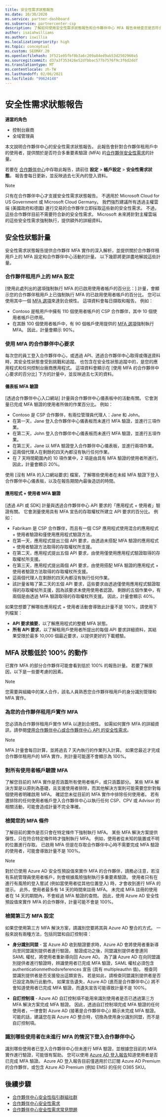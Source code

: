 ```yaml
---
title: 安全性需求狀態報告
ms.date: 10/30/2020
ms.service: partner-dashboard
ms.subservice: partnercenter-csp
description: 了解如何使用安全性需求狀態報告和合作夥伴中心 MFA 報告來檢查您是否符合安全性需求
author: isaiahwilliams
ms.author: iswillia
ms.localizationpriority: high
ms.topic: conceptual
ms.custom: SEOMAY.20
ms.openlocfilehash: 3f521e05fbf0b3a6c209a84ed9ab53d2502960a5
ms.sourcegitcommit: d37a3f353426e52dfbbac577b7576f9c3f6d2ddf
ms.translationtype: MT
ms.contentlocale: zh-TW
ms.lasthandoff: 02/06/2021
ms.locfileid: "99624148"
---
```

# <a name="security-requirements-status-report"></a>安全性需求狀態報告

**適當的角色**
- 控制台廠商
- 全域管理員

本文說明合作夥伴中心的安全性需求狀態報告。 此報告會針對合作夥伴租用戶中的使用者，提供關於是否符合多重要素驗證 (MFA) 的[合作夥伴安全性需求](partner-security-requirements.md)的計量。

若要在 [合作夥伴中心](https://partner.microsoft.com/dashboard)中存取此報告，請前往 **設定**  >  **帳戶設定**  >  **安全性需求狀態**。 報告會每日更新，並反映過去七天內的登入資料。

>[!NOTE]
>只有在合作夥伴中心才支援安全性需求狀態報告。 不適用於 Microsoft Cloud for US Government 或 Microsoft Cloud Germany。 我們強烈建議所有透過主權雲端 (美國政府和德國) 進行交易的合作夥伴立即採取這些新的安全性需求。 不過，這些合作夥伴目前不需要符合新的安全性需求。 Microsoft 未來將針對主權雲端的這些安全性需求強制執行，提供額外的詳細資料。

## <a name="security-status-metrics"></a>安全性狀態計量

安全性需求狀態報告提供合作夥伴 MFA 實作的深入解析，並提供關於合作夥伴租用戶上的 MFA 設定和合作夥伴中心活動的計量。 以下幾節將更詳盡地解說這些計量。

### <a name="mfa-configuration-on-a-partner-tenant"></a>合作夥伴租用戶上的 MFA 設定

[使用此處列出的選項強制執行 MFA 的已啟用使用者帳戶的百分比：] 計量，會顯示您的合作夥伴租用戶上已強制執行 MFA 的已啟用使用者帳戶的百分比。 您可以使用其中一個 [MFA 選項](/azure/active-directory/fundamentals/concept-fundamentals-mfa-get-started)來達到合規性。 這項資料會每日擷取和報告。 例如：

- Contoso 是租用戶中擁有 110 個使用者帳戶的 CSP 合作夥伴，其中 10 個使用者帳戶已停用。 
- 在其餘 100 個使用者帳戶中，有 90 個帳戶使用提供的 [MFA 選項](/azure/active-directory/fundamentals/concept-fundamentals-mfa-get-started)強制執行 MFA。 因此，計量會顯示 90%。 

### <a name="partner-center-requests-with-mfa"></a>使用 MFA 的合作夥伴中心要求

每次您的員工登入合作夥伴中心，或透過 API、透過合作夥伴中心取得或傳送資料時，其安全性狀態會受到挑戰和追蹤。 也包含在安全性狀態追蹤中的，是您的應用程式和任何控制台廠商應用程式。 這項資料會顯示在 [使用 MFA 的合作夥伴中心要求的百分比] 下方的計量中，並反映過去七天的資料。

#### <a name="dashboard-mfa-verification"></a>儀表板 MFA 驗證

[透過合作夥伴中心入口網站] 計量與合作夥伴中心儀表板中的活動有關。 它會測量已完成 MFA 驗證的使用者所做的作業百分比。 例如：

- Contoso 是 CSP 合作夥伴，有兩位管理員代理人：Jane 和 John。
- 在第一天，Jane 登入合作夥伴中心儀表板而未進行 MFA 驗證，並進行三項作業。
- 在第二天，John 登入合作夥伴中心儀表板而未進行 MFA 驗證，並進行五項作業。
- 在第三天，Jane 以 MFA 驗證登入合作夥伴中心儀表板，並進行兩項作業。
- 這兩個代理人在剩餘的四天內都沒有執行任何作業。
- 在 7 天時間範圍內的 10 項作業中，2 項是由具有 MFA 驗證的使用者所進行。 因此，計量會顯示 20%。

使用 [沒有 MFA 的入口網站要求] 檔案，了解哪些使用者在未經 MFA 驗證下登入合作夥伴中心儀表板，以及在報告期間內最後造訪的時間。

#### <a name="appuser-mfa-verification"></a>應用程式 + 使用者 MFA 驗證

[透過 API 或 SDK] 計量與透過合作夥伴中心 API 要求的「應用程式 + 使用者」驗證有關。 它會測量使用具有 MFA 宣告的存取權杖所建立 API 要求的百分比。 例如：

- Fabrikam 是 CSP 合作夥伴，而且有一個 CSP 應用程式使用混合的應用程式 + 使用者驗證和僅使用應用程式驗證方法。
- 在第一天，應用程式提出三個 API 要求，由透過未搭配 MFA 驗證的應用程式 + 使用者驗證方法取得的存取權杖所支援。
- 在第二天，應用程式提出五個 API 要求，由使用僅使用應用程式驗證取得的存取權杖所支援。
- 在第三天，應用程式提出兩個 API 要求，由使用搭配 MFA 驗證的應用程式 + 使用者驗證方法取得的存取權杖所支援。
- 這兩個代理人在剩餘的四天內都沒有執行任何作業。
- 該計量省略了第二天的五個 API 要求，這些要求由透過僅使用應用程式驗證取得的存取權杖所支援，因為該要求未使用使用者認證。 剩餘的五個作業中，有兩個是由透過 MFA 驗證取得的存取權杖所支援。 因此，計量會顯示 40%。

如果您想要了解哪些應用程式 + 使用者活動會導致此計量不是 100%，請使用下列檔案：

- **API 要求摘要**，以了解應用程式的整體 MFA 狀態。
- **所有 API 要求**，以了解租用戶使用者所提出的每個 API 要求詳細資料，其結果受限於最多 10,000 個最近要求，以提供更好的下載體驗。

## <a name="actions-for-mfa-status-below-100"></a>MFA 狀態低於 100% 的動作

已實作 MFA 的部分合作夥伴可能會看到低於 100% 的報告計量。 若要了解原因，以下是一些要考慮的因素。

> [!NOTE]
> 您需要與組織中的某人合作，該名人員熟悉您合作夥伴租用戶的身分識別管理和 MFA 實作。

### <a name="implemented-mfa-for-your-partner-tenant"></a>為您的合作夥伴租用戶實作 MFA

您必須為合作夥伴租用戶實作 MFA 以達到合規性。 如需如何實作 MFA 的詳細資訊，請參閱[使用合作夥伴中心或合作夥伴中心 API 的安全性需求](partner-security-requirements.md)。

>[!NOTE]
> MFA 計量會每日計算，並將過去 7 天內執行的作業列入計算。 如果您最近才完成合作夥伴租用戶的 MFA 實作，則計量可能還不會顯示為 100%。

### <a name="verify-mfa-on-all-user-accounts"></a>對所有使用者帳戶驗證 MFA

了解您目前的 MFA 實作是否涵蓋所有使用者帳戶，或只涵蓋部分。 某些 MFA 解決方案是以原則為基礎，且支援使用者排除，而其他解決方案則可能需要您針對每個使用者明確啟用 MFA。 確認您未從目前的 MFA 實作中排除任何使用者。 若有遭排除的任何使用者帳戶登入合作夥伴中心以執行任何 CSP、CPV 或 Advisor 的相關活動，可能會造成計量不完全準確。

### <a name="review-your-mfa-conditions"></a>檢閱您的 MFA 條件

了解目前的實作是否只會在特定條件下強制執行 MFA。 某些 MFA 解決方案提供彈性，只在符合特定條件時才強制執行 MFA。 例如，使用者從未知的裝置或不明的位置進行存取。 已啟用 MFA 但是在存取合作夥伴中心時不需要完成 MFA 驗證的使用者，可能會導致計量不是 100%。

>[!NOTE]
>對於已使用 Azure AD 安全性預設值來實作 MFA 的合作夥伴，請務必注意，若沒有系統管理員使用者帳戶，則會根據風險強制執行多重要素驗證。 使用者只有在進行有風險的登入嘗試 (例如當使用者從其他位置登入) 時，才會收到進行 MFA 的提示。 此外，使用者最多有 14 天的時間來註冊 MFA。 未完成 MFA 註冊的使用者在 14 天的期間內，不會經過 MFA 驗證的查問。 因此，使用 Azure AD 安全性預設值來實作 MFA 的合作夥伴，計量可能不會是 100%。

### <a name="review-third-party-mfa-configurations"></a>檢閱第三方 MFA 設定

如果您使用第三方 MFA 解決方案，請識別您要將其與 Azure AD 整合的方式。 一般來說有兩種方法，包括同盟和自訂控制項：

* **身分識別同盟**  - 當 Azure AD 收到驗證要求時，Azure AD 會將使用者重新導向至同盟識別提供者進行驗證。 驗證成功之後，同盟識別提供者會連同 SAML 權杖，將使用者重新導向回 Azure AD。 為了讓 Azure AD 在向同盟識別提供者進行驗證時，辨識使用者已完成 MFA 驗證，SAML 權杖必須包含authenticationmethodsreferences 宣告 (具有 multipleauthn 值)。 檢查同盟識別提供者是否支援發出這類宣告。 若是如此，請檢查同盟識別提供者是否已設定為執行此動作。 如果宣告遺失，Azure AD (進而是合作夥伴中心) 將不會知道使用者已完成 MFA 驗證，而遺失宣告可能導致計量不是 100%。

* **自訂控制項** - Azure AD 自訂控制項不能用來識別使用者是否已透過第三方 MFA 解決方案完成 MFA 驗證。 因此，透過自訂控制項完成 MFA 驗證的任何使用者，一律會對 Azure AD (接著是合作夥伴中心) 顯示未完成 MFA 驗證。 可能的話，建議您在與 Azure AD 整合時，切換為使用身分識別同盟，而不是自訂控制項。

### <a name="identify-which-users-have-signed-in-to-partner-center-without-mfa"></a>識別哪些使用者在未進行 MFA 的情況下登入合作夥伴中心

識別哪些使用者已登入合作夥伴中心但未進行 MFA 驗證，並根據您目前的 MFA 實作進行驗證，可能很有幫助。 您可以使用 [Azure AD 登入報告](/azure/active-directory/reports-monitoring/concept-sign-ins)知道使用者是否已完成 MFA 驗證。 Azure AD 登入報告目前僅適用於已訂閱 Azure AD Premium 的合作夥伴，或包含 Azure AD Premium (例如 EMS) 的任何 O365 SKU。

## <a name="next-steps"></a>後續步驟

- [合作夥伴中心安全性指引群組社群](https://www.microsoftpartnercommunity.com/t5/Partner-Center-Security-Guidance/ct-p/partner-center-security-guidance)
- [合作夥伴中心安全性需求](partner-security-requirements.md)
- [合作夥伴中心安全性需求常見問題](partner-security-requirements-faq.md)
